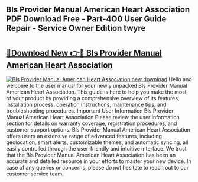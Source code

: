 ## Bls Provider Manual American Heart Association PDF Download Free - Part-4O0 User Guide Repair - Service Owner Edition twyre

# <h2><a href="http://bc35462.oget.top/?id=Bls+Provider+Manual+American+Heart+Association">🔗Download New 👉🔴 Bls Provider Manual American Heart Association</a></h2>

[![Bls Provider Manual American Heart Association new download](https://i.imgur.com/5g1atiW.png)](http://bc35462.oget.top/?id=Bls+Provider+Manual+American+Heart+Association)
Hello and welcome to the user manual for your newly unpacked Bls Provider Manual American Heart Association. This guide is here to help you make the most of your product by providing a comprehensive overview of its features, installation process, operation instructions, maintenance tips, and troubleshooting procedures. Important User Information Bls Provider Manual American Heart Association Please review the user information section for details on warranty coverage, registration procedures, and customer support options. Bls Provider Manual American Heart Association offers users an extensive range of advanced features, including geolocation, smart alerts, customizable themes, and automatic syncing, all easily controlled through the user-friendly and intuitive interface. We trust that the Bls Provider Manual American Heart Association has been an accurate and detailed resource in your efforts to master your new device. In case of any queries or concerns, please do not hesitate to reach out to our customer service team.
